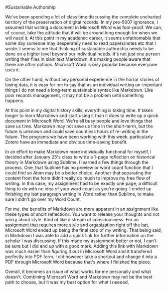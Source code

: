 #Sustainable Authorship

We've been spending a lot of class time discussing the complete uncharted territory of the preservation of digital records. In my pre-5007 ignorance, I assumed that writing a document in Microsoft Word was fool-proof. We can, of course, take the attitude that it will be around long enough for when we will need it. At this point in my academic career, it seems unfathomable that some day someone may desperately need to read papers/notes etc that I wrote. I seems to me that thinking of sustainable authorship needs to be done on a higher level beyond our individual needs. It's not just one person writing their files in plain text Markdown, it's making people aware that there are *other* options. Microsoft Word is only popular because everyone uses it. 

On the other hand, without any personal experience in the horror stories of losing data, it is easy for me to say that as an individual writing un-important things I do not need a long-term sustainable syntax like Markdown. Like poor records management, it may not be a problem until something happens.

At this point in my digital history skills, everything is taking time. It takes longer to learn Markdown and start using it than it does to write up a quick document in Microsoft Word. We're all busy people and love things that save us time. Markdown may not save us time in the short-term, but the future is unknown and could save countless hours of re-writing in the future. The programs we have been working with this week, particularly Zotero have an immediate and obvious time-saving benefit. 

In an effort to make Markdown more individually functional for myself, I decided after January 25's class to write a 1-page reflection on historical theory in Markdown using Sublime. I learned a few things through the process. One, that Sublime has no preview or word count function that I could find so Atom may be a better choice. Another that separating the content from the form didn't really do much to improve my free flow of writing. In this case, my assignment had to be exactly one page, a difficult thing to do with no idea of your word count as you're going. I ended up finishing my last paragraph writing in Word rather than Sublime, to make sure I didn't go over my Word Count.

For me, the benefits of Markdown are more apparent in an assignment like these types of short reflections. You want to release your thoughts and not worry about style. Kind of like a stream of consciousness. For an assignment that requires more style and organization right off the bat, Microsoft Word ended up being the final stop of my writing. That being said, in Markdown I was able to add a quick link for further information on the scholar I was discussing. If this made my assignment better or not, I can't be sure but I did end up with a good mark. Adding this link with Markdown was much easier than figuring it out in Microsoft Word and it transfered perfectly into PDF form. I did however take a shortcut and change it into a PDF through Microsoft Word because that's where I finished the piece.

Overall, it becomes an issue of what works for me personally and what doesn't. Combining Microsoft Word and Markdown may not be the best path to choose, but it was my best option for what I needed. 

